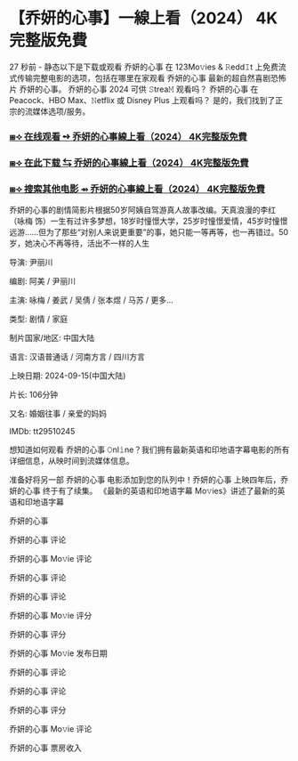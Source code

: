 # 【乔妍的心事】一線上看（2024） 4K完整版免費

27 秒前 - 静态以下是下载或观看 乔妍的心事 在 123Mo𝚟ies & 𝚁edd𝙸t 上免费流式传输完整电影的选项，包括在哪里在家观看 乔妍的心事 最新的超自然喜剧恐怖片 乔妍的心事。 乔妍的心事 2024 可供 𝚂trea𝙼 观看吗？ 乔妍的心事 在 Peacock、HBO Max、𝙽etflix 或 Disney Plus 上观看吗？ 是的，我们找到了正宗的流媒体选项/服务。

<h3><a href="https://t.co/UyURzF7W1W">⧆⟢ 在线观看 ➺ 乔妍的心事線上看（2024） 4K完整版免費</a></h3>

<h3><a href="https://t.co/UyURzF7W1W">⧆⟢ 在此下载 ⇆ 乔妍的心事線上看（2024） 4K完整版免費</a></h3>

<h3><a href="https://t.co/UyURzF7W1W">⧆⟢ 搜索其他电影 ⇴ 乔妍的心事線上看（2024） 4K完整版免費</a></h3>

乔妍的心事的剧情简影片根据50岁阿姨自驾游真人故事改编。天真浪漫的李红（咏梅 饰）一生有过许多梦想，18岁时憧憬大学，25岁时憧憬爱情，45岁时憧憬远游……但为了那些“对别人来说更重要”的事，她只能一等再等，也一再错过。50岁，她决心不再等待，活出不一样的人生

导演: 尹丽川

编剧: 阿美 / 尹丽川

主演: 咏梅 / 姜武 / 吴倩 / 张本煜 / 马苏 / 更多...

类型: 剧情 / 家庭

制片国家/地区: 中国大陆

语言: 汉语普通话 / 河南方言 / 四川方言

上映日期: 2024-09-15(中国大陆)

片长: 106分钟

又名: 婚姻往事 / 亲爱的妈妈

IMDb: tt29510245

想知道如何观看 乔妍的心事 𝙾nl𝚒ne？我们拥有最新英语和印地语字幕电影的所有详细信息，从映时间到流媒体信息。

准备好将另一部 乔妍的心事 电影添加到您的队列中！乔妍的心事 上映四年后，乔妍的心事 终于有了续集。 《最新的英语和印地语字幕 Mo𝚟ies》讲述了最新的英语和印地语字幕

乔妍的心事

乔妍的心事 评论

乔妍的心事 Mo𝚟ie 评论

乔妍的心事 评论

乔妍的心事 评论

乔妍的心事 Mo𝚟ie 评分

乔妍的心事 评分

乔妍的心事 Mo𝚟ie 发布日期

乔妍的心事 评论

乔妍的心事 评论

乔妍的心事 评分

乔妍的心事 Mo𝚟ie 评论

乔妍的心事 票房收入
